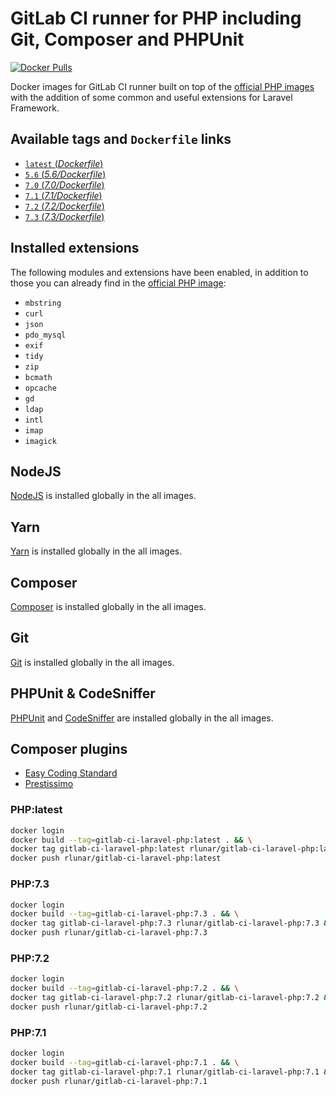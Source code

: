 # GitLab CI runner for PHP including Git, Composer and PHPUnit
[![Docker Pulls](https://img.shields.io/docker/pulls/karbon001/gitlab-ci-laravel-php.svg)](https://hub.docker.com/r/karbon001/gitlab-ci-laravel-php/)

Docker images for GitLab CI runner built on top of the [official PHP images](https://hub.docker.com/r/_/php/) with the addition of some common and useful extensions for Laravel Framework.

## Available tags and `Dockerfile` links
- [`latest` (_Dockerfile_)](https://github.com/kfkawalec/gitlab-ci-laravel-php/blob/master/Dockerfile)
- [`5.6` (_5.6/Dockerfile_)](https://github.com/kfkawalec/gitlab-ci-laravel-php/blob/master/5.6/Dockerfile)
- [`7.0` (_7.0/Dockerfile_)](https://github.com/kfkawalec/gitlab-ci-laravel-php/blob/master/7.0/Dockerfile)
- [`7.1` (_7.1/Dockerfile_)](https://github.com/kfkawalec/gitlab-ci-laravel-php/blob/master/7.1/Dockerfile)
- [`7.2` (_7.2/Dockerfile_)](https://github.com/kfkawalec/gitlab-ci-laravel-php/blob/master/7.2/Dockerfile)
- [`7.3` (_7.3/Dockerfile_)](https://github.com/kfkawalec/gitlab-ci-laravel-php/blob/master/7.3/Dockerfile)

## Installed extensions
The following modules and extensions have been enabled,
in addition to those you can already find in the [official PHP image](https://hub.docker.com/r/_/php/):

- `mbstring`
- `curl`
- `json`
- `pdo_mysql`
- `exif`
- `tidy`
- `zip`
- `bcmath`
- `opcache`
- `gd`
- `ldap`
- `intl`
- `imap`
- `imagick`

## NodeJS
[NodeJS](https://nodejs.org) is installed globally in the all images.

## Yarn
[Yarn](https://yarnpkg.com) is installed globally in the all images.

## Composer
[Composer](https://getcomposer.org) is installed globally in the all images.

## Git
[Git](https://git-scm.com/) is installed globally in the all images.

## PHPUnit & CodeSniffer
[PHPUnit](https://phpunit.de/) and [CodeSniffer](https://github.com/squizlabs/PHP_CodeSniffer) are installed globally in the all images.

## Composer plugins
- [Easy Coding Standard](https://github.com/symplify/easy-coding-standard)
- [Prestissimo](https://github.com/hirak/prestissimo)


### PHP:latest

```bash
docker login
docker build --tag=gitlab-ci-laravel-php:latest . && \
docker tag gitlab-ci-laravel-php:latest rlunar/gitlab-ci-laravel-php:latest && \
docker push rlunar/gitlab-ci-laravel-php:latest
```

### PHP:7.3

```bash
docker login
docker build --tag=gitlab-ci-laravel-php:7.3 . && \
docker tag gitlab-ci-laravel-php:7.3 rlunar/gitlab-ci-laravel-php:7.3 && \
docker push rlunar/gitlab-ci-laravel-php:7.3
```

### PHP:7.2

```bash
docker login
docker build --tag=gitlab-ci-laravel-php:7.2 . && \
docker tag gitlab-ci-laravel-php:7.2 rlunar/gitlab-ci-laravel-php:7.2 && \
docker push rlunar/gitlab-ci-laravel-php:7.2
```

### PHP:7.1

```bash
docker login
docker build --tag=gitlab-ci-laravel-php:7.1 . && \
docker tag gitlab-ci-laravel-php:7.1 rlunar/gitlab-ci-laravel-php:7.1 && \
docker push rlunar/gitlab-ci-laravel-php:7.1
```
